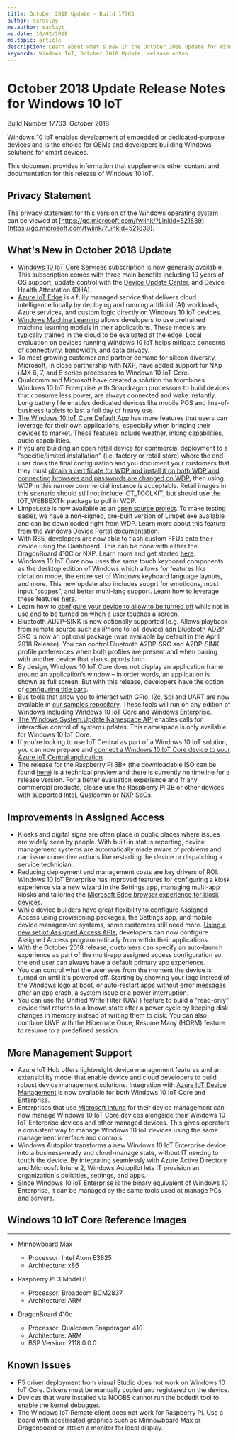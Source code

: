 ```yaml
---
title: October 2018 Update - Build 17763
author: saraclay
ms.author: saclayt
ms.date: 10/02/2018
ms.topic: article
description: Learn about what's new in the October 2018 Update for Windows.
keywords: Windows IoT, October 2018 Update, release notes
---
```


# October 2018 Update Release Notes for Windows 10 IoT
Build Number 17763. October 2018

Windows 10 IoT enables development of embedded or dedicated-purpose devices and is the choice for OEMs and developers building Windows solutions for smart devices.

This document provides information that supplements other content and documentation for this release of Windows 10 IoT.

## Privacy Statement

The privacy statement for this version of the Windows operating system can be viewed at [https://go.microsoft.com/fwlink/?LinkId=521839](https://go.microsoft.com/fwlink/?LinkId=521839).

## What's New in October 2018 Update
* [Windows 10 IoT Core Services](https://docs.microsoft.com/en-us/windows-hardware/manufacture/iot/iotcoreservicesoverview) subscription is now generally available. This subscription comes with three main benefits including 10 years of OS support, update control with the [Device Update Center](https://docs.microsoft.com/en-us/windows-hardware/service/iot/using-device-update-center), and Device Health Attestation (DHA).
* [Azure IoT Edge](https://docs.microsoft.com/azure/iot-edge/quickstart) is a fully managed service that delivers cloud intelligence locally by deploying and running artificial (AI) workloads, Azure services, and custom logic directly on Windows 10 IoT devices.
* [Windows Machine Learning](https://docs.microsoft.com/windows/ai/) allows developers to use pretrained machine learning models in their applications. These models are typically trained in the cloud to be evaluated at the edge. Local evaluation on devices running Windows 10 IoT helps mitigate concerns of connectivity, bandwidth, and data privacy. 
* To meet growing customer and partner demand for silicon diversity, Microsoft, in close partnership with NXP, have added support for NXp i.MX 6, 7, and 8 series processors to Windows 10 IoT Core. 
* Qualcomm and Microsoft have created a solution tha tcombines Windows 10 IoT Enterprise with Snapdragon processors to build devices that consume less power, are always connected and wake instantly. Long battery life enables dedicated devices like mobile POS and line-of-business tablets to last a full day of heavy use. 
* [The Windows 10 IoT Core Default App](https://docs.microsoft.com/en-us/windows/iot-core/develop-your-app/iotcoredefaultapp) has more features that users can leverage for their own applications, especially when bringing their devices to market. These features include weather, inking capabilities, audio capabilities. 
* If you are building an open retail device for commercial deployment to a "specific/limited installation" (i.e. factory or retail store) where the end-user does the final configuration and you document your customers that they must [obtain a certificate for WDP and install it on both WDP and connecting browsers and passwords are changed on WDP](https://docs.microsoft.com/en-us/windows/uwp/debug-test-perf/device-portal-ssl), then using WDP in this narrow commercial instance is acceptable. Retail images in this scenario should still not include IOT_TOOLKIT, but should use the IOT_WEBBEXTN package to pull in WDP. 
* Limpet.exe is now available as an [open source project](https://github.com/ms-iot/azure-dm-client). To make testing easier, we have a non-signed, pre-built version of Limpet.exe available and can be downloaded right from WDP. Learn more about this feature from the [Windows Device Portal documentation](https://docs.microsoft.com/en-us/windows/iot-core/manage-your-device/deviceportal).  
* With RS5, developers are now able to flash custom FFUs onto their device using the Dashboard. This can be done with either the DragonBoard 410C or NXP. Learn more and get started [here](https://docs.microsoft.com/en-us/windows/iot-core/tutorials/quickstarter/devicesetup).
* Windows 10 IoT Core now uses the same touch keyboard components as the desktop edition of Windows which allows for features like dictation mode, the entire set of Windows keyboard language layouts, and more. This new update also includes supprt for emoticons, most input "scopes", and better multi-lang support. Learn how to leverage these features [here](https://docs.microsoft.com/en-us/windows/iot-core/develop-your-app/onscreenkeyboard).
* Learn how to [configure your device to allow to be turned off](https://docs.microsoft.com/en-us/windows/iot-core/learn-about-hardware/wakeontouch) while not in use and to be turned on when a user touches a screen.
* Bluetooth AD2P-SINK is now optionally supported (e.g. Allows playback from remote source such as iPhone to IoT device) adn Bluetooth AD2P-SRC is now an optional package (was available by default in the April 2018 Release). You can control Bluetooth A2DP-SRC and A2DP-SINK profile preferences when both profiles are present and when pairing with another device that also supports both. 
* By design, Windows 10 IoT Core does not display an application frame around an application’s window – in order words, an application is shown as full screen. But with this release, developers have the option of [configuring title bars](https://docs.microsoft.com/en-us/windows/iot-core/develop-your-app/signindialogtitlebars).
* Bus tools that allow you to interact with GPio, I2c, Spi and UART are now available in [our samples repository](https://github.com/Microsoft/Windows-iotcore-samples/tree/master/BusTools). These tools will run on any edition of Windows including Windows 10 IoT Core and Windows Enterprise. 
* [The Windows.System.Update Namespace API](https://docs.microsoft.com/en-us/uwp/api/windows.system.update) enables calls for interactive control of system updates. This namespace is only available for Windows 10 IoT Core.
* If you're looking to use IoT Central as part of a Windows 10 IoT solution, you can now prepare and [connect a Windows 10 IoT Core device to your Azure IoT Central application](https://docs.microsoft.com/en-us/azure/iot-central/howto-connect-windowsiotcore). 
* The release for the Raspberry Pi 3B+ (the downloadable ISO can be found [here](http://go.microsoft.com/fwlink/?LinkID=708576)) is a technical preview and there is currently no timeline for a release version. For a better evaluation experience and fr any commercial products, please use the Raspberry Pi 3B or other devices with supported Intel, Qualcomm or NXP SoCs. 


## Improvements in Assigned Access
* Kiosks and digital signs are often place in public places where issues are widely seen by people. With built-in status reporting, device management systems are automatically made aware of problems and can issue corrective actions like restarting the device or dispatching a service technician. 
* Reducing deployment and management costs are key drivers of ROI. Windows 10 IoT Enterprise has improved features for configuring a kiosk experience via a new wizard in the Settings app, managing multi-app kiosks and tailoring the [Microsoft Edge browser experience for kiosk devices](https://docs.microsoft.com/en-us/microsoft-edge/deploy/microsoft-edge-kiosk-mode-deploy).
* While device builders have great flexibility to configure Assigned Access using provisioning packages, the Settings app, and mobile device management systems, some customers still need more. [Using a new set of Assigned Access APIs](https://docs.microsoft.com/en-us/uwp/api/windows.system.userprofile.assignedaccesssettings), developers can now configure Assigned Access programmatically from within their applications.
* With the October 2018 release, customers can specify an auto-launch experience as part of the multi-app assigned access configuration so the end user can always have a default primary app experience. 
* You can control what the user sees from the moment the device is turned on until it's powered off. Starting by showing your logo instead of the Windows logo at boot, or auto-restart apps without error messages after an app crash, a system issue or a power interruption. 
* You can use the Unified Write Filter (UWF) feature to build a "read-only" device that returns to a known state after a power cycle by keeping disk changes in memory instead of writing them to disk. You can also combine UWF with the Hibernate Once, Resume Many (HORM) feature to resume to a predefined session. 


## More Management Support
* Azure IoT Hub offers lightweight device management features and an extensibility model that enable device and cloud developers to build robust device management solutions. Integration with [Azure IoT Device Management](https://docs.microsoft.com/windows/iot-core/manage-your-device/azureiotdm) is now available for both Windows 10 IoT Core and Enterprise. 
* Enterprises that use [Microsoft Intune](https://www.microsoft.com/cloud-platform/microsoft-intune) for their device management can now manage Windows 10 IoT Core devices alongside their Windows 10 IoT Enterprise devices and other managed devices. This gives operators a consistent way to manage Windows 10 IoT devices using the same management interface and controls. 
* Windows Autopilot transforms a new Windows 10 IoT Enterprise device into a business-ready and cloud-manage state, without IT needng to touch the device. By integrating seamlessly with Azure Active Directory and Microosft Intune 2, Windows Autopilot lets IT provision an organization's policities, settings, and apps.
* Since Windows 10 IoT Enterprise is the binary equivalent of Windows 10 Enterprise, it can be managed by the same tools used ot manage PCs and servers.


## Windows 10 IoT Core Reference Images
___ 
* Minnowboard Max
  * Processor: Intel Atom E3825
  * Architecture: x86

* Raspberry Pi 3 Model B
  * Processor: Broadcom BCM2837
  * Architecture: ARM

* DragonBoard 410c
  * Processor: Qualcomm Snapdragon 410
  * Architecture: ARM
  * BSP Version: 2118.0.0.0


## Known Issues
* F5 driver deployment from Visual Studio does not work on Windows 10 IoT Core. Drivers must be manually copied and registered on the device.
* Devices that were installed via NOOBS cannot run the bcdedit tool to enable the kernel debugger.
* The Windows IoT Remote client does not work for Raspberry Pi. Use a board with accelerated graphics such as Minnowboard Max or Dragonboard or attach a monitor for local display.
